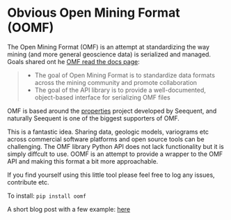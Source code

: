 # Obvious Open Mining Format (OOMF)

The Open Mining Format (OMF) is an attempt at standardizing the way mining (and more general geoscience data) is serialized and managed.
Goals shared ont he [OMF read the docs page](https://omf.readthedocs.io/en/latest/):

> - The goal of Open Mining Format is to standardize data formats across the mining community and promote collaboration
> - The goal of the API library is to provide a well-documented, object-based interface for serializing OMF files

OMF is based around the [properties](https://github.com/seequent/properties) project developed by Seequent, and naturally Seequent is one of the biggest supporters of OMF.

This is a fantastic idea. Sharing data, geologic models, variograms etc across commercial software platforms and open source tools can be challenging. The OMF library Python API does not lack functionality but it is simply diffcult to use. OOMF is an attempt to provide a wrapper to the OMF API and making this format a bit more approachable.

If you find yourself using this little tool please feel free to log any issues, contribute etc.

To install:
`pip install oomf`

A short blog post with a few example: [here](https://geostats.dev/mining/omf/seequent/open%20mining%20format/geostatistics/2020/11/08/Oomf.html)
